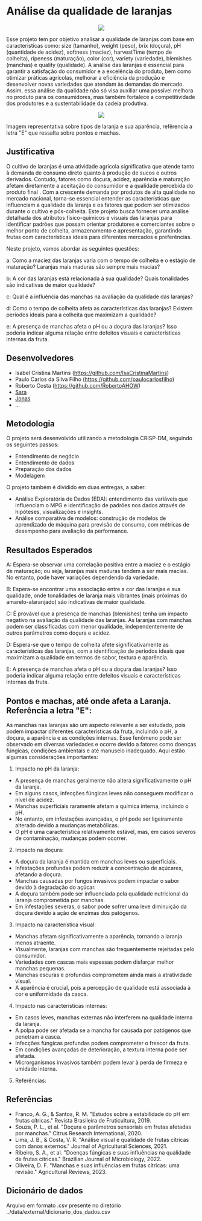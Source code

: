 # Análise da qualidade de laranjas

<p align="center">
  <img src="https://opopular.com.br/image/policy%3A1.3056345%3A1691819402%2Fimage.jpg%3F%26f%3D3x2" alt=" " />
</p>

Esse projeto tem por objetivo analisar a qualidade de laranjas com base em caracteristicas como: size (tamanho), weight (peso), brix (doçura), pH (quantidade de acidez), softness (maciez), harvestTime (tempo de colheita), ripeness (maturação), color (cor), variety (variedade), blemishes (manchas) e quality (qualidade). A análise das laranjas é essencial para garantir a satisfação do consumidor e a excelência do produto, bem como otimizar práticas agrícolas, melhorar a eficiência da produção e desenvolver novas variedades que atendam às demandas do mercado. Assim, essa análise da qualidade não só visa auxiliar uma possível melhora no produto para os consumidores, mas também fortalece a competitividade dos produtores e a sustentabilidade da cadeia produtiva.

<p align="center">
  <img src="http://www.brasilcult.pro.br/frutas/imagens/laranja02.jpg" alt=" " />
</p>

Imagem representativa sobre tipos de laranja e sua aparência, refêrencia a letra "E" que ressalta sobre pontos e machas.

## Justificativa

O cultivo de laranjas é uma atividade agrícola significativa que atende tanto à demanda de consumo direto quanto à produção de sucos e outros derivados. Contudo, fatores como doçura, acidez, aparência e maturação afetam diretamente a aceitação do consumidor e a qualidade percebida do produto final . Com a crescente demanda por produtos de alta qualidade no mercado nacional, torna-se essencial entender as características que influenciam a qualidade da laranja e os fatores que podem ser otimizados durante o cultivo e pós-colheita. Este projeto busca fornecer uma análise detalhada dos atributos físico-químicos e visuais das laranjas para identificar padrões que possam orientar produtores e comerciantes sobre o melhor ponto de colheita, armazenamento e apresentação, garantindo frutas com características ideais para diferentes mercados e preferências.

Neste projeto, vamos abordar as seguintes questões:

<div align=" ">
a: Como a maciez das laranjas varia com o tempo de colheita e o estágio de maturação? Laranjas mais maduras são sempre mais macias?

b: A cor das laranjas está relacionada à sua qualidade? Quais tonalidades são indicativas de maior qualidade?

c: Qual é a influência das manchas na avaliação da qualidade das laranjas?

d: Como o tempo de colheita afeta as características das laranjas? Existem períodos ideais para a colheita que maximizam a qualidade?

e: A presença de manchas afeta o pH ou a doçura das laranjas? Isso poderia indicar alguma relação entre defeitos visuais e características internas da fruta.

</div>

## Desenvolvedores

- Isabel Cristina Martins (https://github.com/IsaCristinaMartins)
- Paulo Carlos da Silva Filho (https://github.com/paulocarlosfilho)
- Roberto Costa (https://github.com/RobertoAHOW)
- [Sara](url-do-github-do-desenvolvedor-#3)
- [Jonas](url-do-github-do-desenvolvedor-#4)
- ...

## Metodologia

O projeto será desenvolvido utilizando a metodologia CRISP-DM, seguindo os seguintes passos:

<div align = " ">

- Entendimento de negócio
- Entendimento de dados
- Preparação dos dados
- Modelagem

</div>

O projeto também é dividido em duas entregas, a saber:

<div align = " ">

- Análise Exploratória de Dados (EDA): entendimento das variáveis que influenciam o MPG e identificação de padrões nos dados através de hipóteses, visualizações e insights.
- Análise comparativa de modelos: construção de modelos de aprendizado de máquina para previsão de consumo, com métricas de desempenho para avaliação da performance.

</div>

## Resultados Esperados

A: Espera-se observar uma correlação positiva entre a maciez e o estágio de maturação; ou seja, laranjas mais maduras tendem a ser mais macias. No entanto, pode haver variações dependendo da variedade.

B: Espera-se encontrar uma associação entre a cor das laranjas e sua qualidade, onde tonalidades de laranja mais vibrantes (mais próximas do amarelo-alaranjado) são indicativas de maior qualidade.

C: É provável que a presença de manchas (blemishes) tenha um impacto negativo na avaliação da qualidade das laranjas. As laranjas com manchas podem ser classificadas com menor qualidade, independentemente de outros parâmetros como doçura e acidez.

D: Espera-se que o tempo de colheita afete significativamente as características das laranjas, com a identificação de períodos ideais que maximizam a qualidade em termos de sabor, textura e aparência.

E: A presença de manchas afeta o pH ou a doçura das laranjas? Isso poderia indicar alguma relação entre defeitos visuais e características internas da fruta.


## Pontos e machas, até onde afeta a Laranja. Referência a letra "E":

As manchas nas laranjas são um aspecto relevante a ser estudado, pois podem impactar diferentes características da fruta, incluindo o pH, a doçura, a aparência e as condições internas. Esse fenômeno pode ser observado em diversas variedades e ocorre devido a fatores como doenças fúngicas, condições ambientais e até manuseio inadequado. Aqui estão algumas considerações importantes:

1. Impacto no pH da laranja:

- A presença de manchas geralmente não altera significativamente o pH da laranja.
- Em alguns casos, infecções fúngicas leves não conseguem modificar o nível de acidez.
- Manchas superficiais raramente afetam a química interna, incluindo o pH.
- No entanto, em infestações avançadas, o pH pode ser ligeiramente alterado devido a mudanças metabólicas.
- O pH é uma característica relativamente estável, mas, em casos severos de contaminação, mudanças podem ocorrer.

2. Impacto na doçura:

- A doçura da laranja é mantida em manchas leves ou superficiais.
- Infestações profundas podem reduzir a concentração de açúcares, afetando a doçura.
- Manchas causadas por fungos invasivos podem impactar o sabor devido à degradação do açúcar.
- A doçura também pode ser influenciada pela qualidade nutricional da laranja comprometida por manchas.
- Em infestações severas, o sabor pode sofrer uma leve diminuição da doçura devido à ação de enzimas dos patógenos.

3. Impacto na característica visual:

- Manchas afetam significativamente a aparência, tornando a laranja menos atraente.
- Visualmente, laranjas com manchas são frequentemente rejeitadas pelo consumidor.
- Variedades com cascas mais espessas podem disfarçar melhor manchas pequenas.
- Manchas escuras e profundas comprometem ainda mais a atratividade visual.
- A aparência é crucial, pois a percepção de qualidade está associada à cor e uniformidade da casca.

4. Impacto nas características internas:

- Em casos leves, manchas externas não interferem na qualidade interna da laranja.
- A polpa pode ser afetada se a mancha for causada por patógenos que penetram a casca.
- Infecções fúngicas profundas podem comprometer o frescor da fruta.
- Em condições avançadas de deterioração, a textura interna pode ser afetada.
- Microrganismos invasivos também podem levar à perda de firmeza e umidade interna.

5. Referências:

## Referências

- Franco, A. G., & Santos, R. M. "Estudos sobre a estabilidade do pH em frutas cítricas." Revista Brasileira de Fruticultura, 2019.
- Souza, P. L., et al. "Doçura e parâmetros sensoriais em frutas afetadas por manchas." Citrus Research International, 2020.
- Lima, J. B., & Costa, V. R. "Análise visual e qualidade de frutas cítricas com danos externos." Journal of Agricultural Sciences, 2021.
- Ribeiro, S. A., et al. "Doenças fúngicas e suas influências na qualidade de frutas cítricas." Brazilian Journal of Microbiology, 2022.
- Oliveira, D. F. "Manchas e suas influências em frutas cítricas: uma revisão." Agricultural Reviews, 2023. 

## Dicionário de dados

Arquivo em formato .csv presente no diretório ../data/external/dicionario_dos_dados.csv
